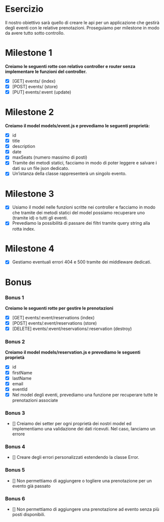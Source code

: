 # Esercizio
Il nostro obiettivo sarà quello di creare le api per un applicazione che gestirà degli eventi con le relative prenotazioni. Proseguiamo per milestone in modo da avere tutto sotto controllo.
 
#  Milestone 1
**Creiamo le seguenti rotte con relativo controller e router senza implementare le funzioni del controller.**
- [x] [GET] events/ (index)
- [x] [POST] events/ (store)
- [x] [PUT] events/:event (update)

# Milestone 2
**Creiamo il model models/event.js e prevediamo le seguenti proprietà:**
- [x] id
- [x] title
- [x] description
- [x] date
- [x] maxSeats (numero massimo di posti)
- [x] Tramite dei metodi statici, facciamo in modo di poter leggere e salvare i dati su un file json dedicato.
- [x] Un’istanza della classe rappresenterà un singolo evento.

# Milestone 3
- [x] Usiamo il model nelle funzioni scritte nei controller e facciamo in modo che tramite dei metodi statici del model possiamo recuperare uno (tramite id) o tutti gli eventi.
- [x] Prevediamo la possibilità di passare dei filtri tramite query string alla rotta index.

# Milestone 4
- [x] Gestiamo eventuali errori 404 e 500 tramite dei middleware dedicati.

# Bonus
### Bonus 1
**Creiamo le seguenti rotte per gestire le prenotazioni**
- [x] [GET] events/:event/reservations (index)
- [x] [POST] events/:event/reservations (store)
- [x] [DELETE] events/:event/reservations/:reservation (destroy)

### Bonus 2
**Creiamo il model models/reservation.js e prevediamo le seguenti proprietà**
- [x] id
- [x] firstName
- [x] lastName
- [x] email
- [x] eventId
- [x] Nel model degli eventi, prevediamo una funzione per recuperare tutte le prenotazioni associate

### Bonus 3
- []  Creiamo dei setter per ogni proprietà dei nostri model ed implementiamo una validazione dei dati ricevuti. Nel caso, lanciamo un errore

### Bonus 4
- []  Creare degli errori personalizzati estendendo la classe Error.

### Bonus 5
- []  Non permettiamo di aggiungere o togliere una prenotazione per un evento già passato

### Bonus 6
- []  Non permettiamo di aggiungere una prenotazione ad evento senza più posti disponibili.

